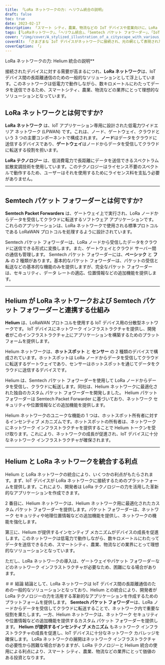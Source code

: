 ```yaml
---
title: 「LoRa ネットワークの力: ヘリウム統合の説明」
draft: false
toc: true
date: 2023-02-17
description: 「スマート シティ、農業、物流などの IoT デバイスや産業向けに、LoRa ネットワークと Helium を統合するメリットを発見してください。」
tags: [「LoRaネットワーク」、「ヘリウム統合」、「Semtech パケット フォワーダー」、「IoT アプリケーション」、「LPWAN」、「スペクトラム拡散変調」、「ゲートウェイ」、"雲"、「LoRaWANプロトコル」、「ネットワークインフラストラクチャ」、「ホットスポット」、「センサー」、"ネットワークセキュリティー"、「地理位置情報」、「インセンティブメカニズム」、「スマートシティ」、"農業"、"ロジスティクス"、「IoT開発」、「長距離通信」]
cover: "/img/cover/A_stylized_illustration_of_a_cityscape_with_various_IoT_dev.png"
coverAlt: 「さまざまな IoT デバイスがネットワークに接続され、光の網として表現された都市景観の様式化されたイラスト。Helium のロゴが目立つように表示されています。」
coverCaption: 「」
---
```

 LoRa ネットワークの力: Helium 統合の説明**

接続されたデバイスに対する需要が高まるにつれ、**LoRa ネットワーク**は、IoT デバイス間の長距離通信のための一般的なソリューションとして浮上しています。このネットワークは低電力で動作しながら、数キロメートルにわたってデータを送信できるため、スマートシティ、農業、物流などの業界にとって理想的なソリューションとなっています。

## LoRa ネットワークとは何ですか?

**LoRa ネットワーク** は、IoT アプリケーション専用に設計された低電力ワイドエリア ネットワーク (LPWAN) です。これは、ノード、ゲートウェイ、クラウドという 3 つの主要コンポーネントで構成されます。 **ノード**はデータをクラウドに送信するデバイスであり、**ゲートウェイ**はノードからデータを受信してクラウドに転送する役割を担います。

**LoRa テクノロジー** は、低消費電力で長距離にデータを送信できるスペクトラム拡散変調技術を使用しています。このテクノロジーはライセンス不要のスペクトルで動作するため、ユーザーはそれを使用するためにライセンス料を支払う必要がありません。

______

## Semtech パケット フォワーダーとは何ですか?

**Semtech Packet Forwarders** は、ゲートウェイ上で実行され、LoRa ノードからデータを受信してクラウドに転送するソフトウェア アプリケーションです。これらのアプリケーションは、LoRa ネットワークで使用される標準プロトコルである LoRaWAN プロトコルを処理するように設計されています。

Semtech パケット フォワーダーは、LoRa ノードから受信したデータをクラウドに送信できる形式に変換します。また、ゲートウェイとクラウド サーバー間の通信も管理します。 Semtech パケット フォワーダーには、**ベーシック** と **フル** の 2 種類があります。基本的なパケット フォワーダーは、パケットの受信と転送などの基本的な機能のみを提供しますが、完全なパケット フォワーダーは、セキュリティ、データ レートの適応、位置情報などの追加機能を提供します。

______

## Helium が LoRa ネットワークおよび Semtech パケット フォワーダーと連携する仕組み

**Helium** は、LoRaWAN プロトコルを使用する IoT デバイス用の分散型ネットワークです。 IoT デバイスにネットワーク インフラストラクチャを提供し、開発者がこのインフラストラクチャ上にアプリケーションを構築するためのプラットフォームを提供します。

Helium ネットワークは、**ホットスポット** と **センサー** の 2 種類のデバイスで構成されています。ホットスポットは LoRa ノードからデータを受信してクラウドに転送するゲートウェイであり、センサーはホットスポットを通じてデータをクラウドに送信するデバイスです。

Helium は、Semtech パケット フォワーダーを使用して LoRa ノードからデータを受信し、クラウドに転送します。同社は、Helium ネットワークに最適化された独自のカスタム パケット フォワーダーを開発しました。 Helium パケット フォワーダーは Semtech Packet Forwarder に基づいており、ネットワーク セキュリティや位置情報などの追加機能を提供します。

Helium ネットワークのユニークな機能の 1 つは、ホットスポット所有者に対するインセンティブ メカニズムです。ホットスポットの所有者は、ネットワークにネットワーク インフラストラクチャを提供することで Helium トークンを受け取ります。これにより、ネットワークの成長が促進され、IoT デバイスに十分なネットワーク インフラストラクチャが確保されます。

______

## Helium と LoRa ネットワークを統合する利点

Helium と LoRa ネットワークの統合により、いくつかの利点がもたらされます。まず、IoT デバイスが LoRa ネットワークに接続するためのプラットフォームを提供します。これにより、開発者は LoRa テクノロジーの力を活用した革新的なアプリケーションを作成できます。

2 番目に、Helium ネットワークは、Helium ネットワーク用に最適化されたカスタム パケット フォワーダーを提供します。パケット フォワーダーは、ネットワーク セキュリティや地理位置情報などの追加機能を提供し、ネットワークの機能を強化します。

第三に、Helium が提供するインセンティブ メカニズムがデバイスの成長を促進します。このネットワークは低電力で動作しながら、数キロメートルにわたってデータを送信できるため、スマートシティ、農業、物流などの業界にとって理想的なソリューションとなっています。

ただし、LoRa ネットワークの導入は、ゲートウェイやパケット フォワーダーなどのネットワーク インフラストラクチャが必要なため、困難になる場合があります。

＃＃ 結論
結論として、LoRa ネットワークは IoT デバイス間の長距離通信のための一般的なソリューションとなっており、Helium との統合により、開発者が LoRa テクノロジーの力を活用する革新的なアプリケーションを作成するためのプラットフォームを提供します。 **Semtech パケット フォワーダー**は、LoRa ノードからデータを受信してクラウドに転送することで、ネットワーク内で重要な役割を果たします。一方、Helium ネットワークは、ネットワーク セキュリティや位置情報などの追加機能を提供するカスタム パケット フォワーダーを提供します。 **Helium が提供するインセンティブ メカニズム** もネットワーク インフラストラクチャの成長を促進し、IoT デバイスに十分なネットワーク カバレッジを確保します。 LoRa ネットワークの展開はネットワーク インフラストラクチャの必要性から困難な場合がありますが、LoRa テクノロジーと Helium 統合の使用による利点により、スマート シティ、農業、物流などの業界にとって価値のある投資となります。

